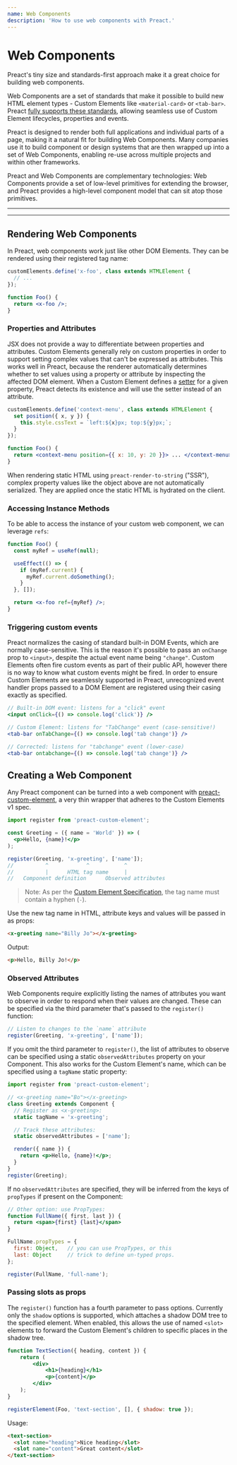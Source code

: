 ```yaml
---
name: Web Components
description: 'How to use web components with Preact.'
---
```


# Web Components

Preact's tiny size and standards-first approach make it a great choice for building web components.

Web Components are a set of standards that make it possible to build new HTML element types - Custom Elements like `<material-card>` or `<tab-bar>`.
Preact [fully supports these standards](https://custom-elements-everywhere.com/#preact), allowing seamless use of Custom Element lifecycles, properties and events. 

Preact is designed to render both full applications and individual parts of a page, making it a natural fit for building Web Components. Many companies use it to build component or design systems that are then wrapped up into a set of Web Components, enabling re-use across multiple projects and within other frameworks.

Preact and Web Components are complementary technologies: Web Components provide a set of low-level primitives for extending the browser, and Preact provides a high-level component model that can sit atop those primitives.

---

<div><toc></toc></div>

---

## Rendering Web Components

In Preact, web components work just like other DOM Elements. They can be rendered using their registered tag name:

```jsx
customElements.define('x-foo', class extends HTMLElement {
  // ...
});

function Foo() {
  return <x-foo />;
}
```

### Properties and Attributes

JSX does not provide a way to differentiate between properties and attributes. Custom Elements generally rely on custom properties in order to support setting complex values that can't be expressed as attributes. This works well in Preact, because the renderer automatically determines whether to set values using a property or attribute by inspecting the affected DOM element. When a Custom Element defines a [setter](https://developer.mozilla.org/en-US/docs/Web/JavaScript/Reference/Functions/set) for a given property, Preact detects its existence and will use the setter instead of an attribute.

```jsx
customElements.define('context-menu', class extends HTMLElement {
  set position({ x, y }) {
    this.style.cssText = `left:${x}px; top:${y}px;`;
  }
});

function Foo() {
  return <context-menu position={{ x: 10, y: 20 }}> ... </context-menu>;
}
```

When rendering static HTML using `preact-render-to-string` ("SSR"), complex property values like the object above are not automatically serialized. They are applied once the static HTML is hydrated on the client.

### Accessing Instance Methods

To be able to access the instance of your custom web component, we can leverage `refs`:

```jsx
function Foo() {
  const myRef = useRef(null);

  useEffect(() => {
    if (myRef.current) {
      myRef.current.doSomething();
    }
  }, []);

  return <x-foo ref={myRef} />;
}
```

### Triggering custom events

Preact normalizes the casing of standard built-in DOM Events, which are normally case-sensitive. This is the reason it's possible to pass an `onChange` prop to `<input>`, despite the actual event name being `"change"`. Custom Elements often fire custom events as part of their public API, however there is no way to know what custom events might be fired. In order to ensure Custom Elements are seamlessly supported in Preact, unrecognized event handler props passed to a DOM Element are registered using their casing exactly as specified.

```jsx
// Built-in DOM event: listens for a "click" event
<input onClick={() => console.log('click')} />

// Custom Element: listens for "TabChange" event (case-sensitive!)
<tab-bar onTabChange={() => console.log('tab change')} />

// Corrected: listens for "tabchange" event (lower-case)
<tab-bar ontabchange={() => console.log('tab change')} />
```

## Creating a Web Component

Any Preact component can be turned into a web component with [preact-custom-element](https://github.com/preactjs/preact-custom-element), a very thin wrapper that adheres to the Custom Elements v1 spec.

```jsx
import register from 'preact-custom-element';

const Greeting = ({ name = 'World' }) => (
  <p>Hello, {name}!</p>
);

register(Greeting, 'x-greeting', ['name']);
//          ^            ^           ^
//          |      HTML tag name     |
//   Component definition      Observed attributes
```

> Note: As per the [Custom Element Specification](http://w3c.github.io/webcomponents/spec/custom/#prod-potentialcustomelementname), the tag name must contain a hyphen (`-`).

Use the new tag name in HTML, attribute keys and values will be passed in as props:

```html
<x-greeting name="Billy Jo"></x-greeting>
```

Output:

```html
<p>Hello, Billy Jo!</p>
```

### Observed Attributes

Web Components require explicitly listing the names of attributes you want to observe in order to respond when their values are changed. These can be specified via the third parameter that's passed to the `register()` function:

```jsx
// Listen to changes to the `name` attribute
register(Greeting, 'x-greeting', ['name']);
```

If you omit the third parameter to `register()`, the list of attributes to observe can be specified using a static `observedAttributes` property on your Component. This also works for the Custom Element's name, which can be specified using a `tagName` static property:

```jsx
import register from 'preact-custom-element';

// <x-greeting name="Bo"></x-greeting>
class Greeting extends Component {
  // Register as <x-greeting>:
  static tagName = 'x-greeting';

  // Track these attributes:
  static observedAttributes = ['name'];

  render({ name }) {
    return <p>Hello, {name}!</p>;
  }
}
register(Greeting);
```

If no `observedAttributes` are specified, they will be inferred from the keys of `propTypes` if present on the Component:

```jsx
// Other option: use PropTypes:
function FullName({ first, last }) {
  return <span>{first} {last}</span>
}

FullName.propTypes = {
  first: Object,   // you can use PropTypes, or this
  last: Object     // trick to define un-typed props.
};

register(FullName, 'full-name');
```

### Passing slots as props

The `register()` function has a fourth parameter to pass options. Currently only the `shadow` options is supported, which attaches a shadow DOM tree to the specified element. When enabled, this allows the use of named `<slot>` elements to forward the Custom Element's children to specific places in the shadow tree.

```jsx
function TextSection({ heading, content }) {
	return (
		<div>
			<h1>{heading}</h1>
			<p>{content}</p>
		</div>
	);
}

registerElement(Foo, 'text-section', [], { shadow: true });
```

Usage:

```html
<text-section>
  <slot name="heading">Nice heading</slot>
  <slot name="content">Great content</slot>
</text-section>
```
